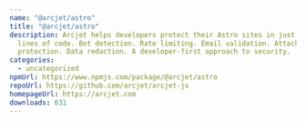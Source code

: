 ```yaml
---
name: "@arcjet/astro"
title: "@arcjet/astro"
description: Arcjet helps developers protect their Astro sites in just a few
  lines of code. Bot detection. Rate limiting. Email validation. Attack
  protection. Data redaction. A developer-first approach to security.
categories:
  - uncategorized
npmUrl: https://www.npmjs.com/package/@arcjet/astro
repoUrl: https://github.com/arcjet/arcjet-js
homepageUrl: https://arcjet.com
downloads: 631
---
```

